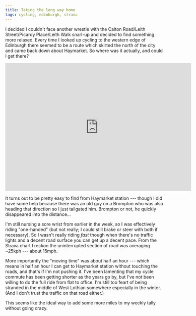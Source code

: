 ```yaml
---
title: Taking the long way home
tags: cycling, edinburgh, strava
---
```


I decided I couldn't face another wrestle with the Calton Road/Leith Street/Picardy Place/Leith Walk snarl-up and decided to find something more relaxed. Every time I looked up cycling to the western edge of Edinburgh there seemed to be a route which skirted the north of the city and came back down about Haymarket. So where was it actually, and could I get there?

<iframe height='405' width='590' frameborder='0' allowtransparency='true' scrolling='no' src='https://www.strava.com/activities/241037592/embed/567351eef61b1487465e53d0e8f24cbdcab17ce3'></iframe>

It turns out to be pretty easy to find from Haymarket station --- though I did have some help because there was an old guy on a Brompton who was also heading that direction so I just tailgated him. Brompton or not, he quickly disappeared into the distance...

I'm still nursing a sore wrist from earlier in the week, so I was effectively riding "one-handed" (but not really; I could still brake or steer with both if necessary). So I wasn't really riding *fast* though when there's no traffic lights and a decent road surface you can get up a decent pace. From the Strava chart I reckon the uninterrupted section of road was averaging ~25kph --- about 15mph.

More importantly the "moving time" was about half an hour --- which means in half an hour I can get to Haymarket station without touching the roads, and that's if I'm not pushing it. I've been lamenting that my cycle commute has been getting shorter as the years go by, but I've not been willing to do the full ride from flat to office. I'm still too feart of being stranded in the middle of West Lothian somewhere especially in the winter. (And I don't trust the traffic on that road either.)

This seems like the ideal way to add some more miles to my weekly tally without going crazy.
